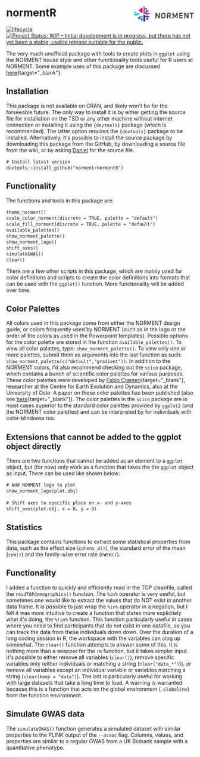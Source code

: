 # normentR <img src="man/figures/logo_wname.png" align="right" alt="" width="160" />
[![lifecycle](https://img.shields.io/badge/lifecycle-maturing-blue.svg)](https://www.tidyverse.org/lifecycle/#maturing) [![Project Status: WIP – Initial development is in progress, but there has not yet been a stable, usable release suitable for the public.](https://www.repostatus.org/badges/latest/wip.svg)](https://www.repostatus.org/#wip)

The very much unofficial package with tools to create plots in `ggplot` using the NORMENT house style and other functionality tools useful for R users at NORMENT. Some example uses of this package are discussed [here](http://www.danielroelfs.com/introtobasicstatisticsinr/){target="_blank"}.

## Installation
This package is not available on CRAN, and likely won't be for the forseeable future. The only way to install it is by either getting the source file for installation on the TSD or any other machine without internet connection or installing it using the `{devtools}` package (which is recommended). The latter option requires the `{devtools}` package to be installed. Alternatively, it's possible to install the source package by downloading this package from the GitHub, by downloading a source file from the wiki, or by asking [Daniel](mailto:daniel.roelfs@medisin.uio.no) for the source file.
```{r, eval = FALSE}
# Install latest version
devtools::install_github("norment/normentR")
```

## Functionality
The functions and tools in this package are: 
```{r, eval = FALSE}
theme_norment()
scale_color_norment(discrete = TRUE, palette = "default")
scale_fill_norment(discrete = TRUE, palette = "default")
available_palettes()
show_norment_palette()
show_norment_logo()
shift_axes()
simulateGWAS()
clear()
```

There are a few other scripts in this package, which are mainly used for color definitions and scripts to create the color definitions into formats that can be used with the `ggplot()` function. More functionality will be added over time.

## Color Palettes
All colors used in this package come from either the NORMENT design guide, or colors frequently used by NORMENT (such as in the logo or the order of the colors as used in the Powerpoint templates). Possible options for the color palette are stored in the function `available_palettes()`. To view all color palattes, type: `show_norment_palette()`. To view only one or more palettes, submit them as arguments into the last function as such: `show_norment_palette(c("default","gradient"))`.
In addition to the NORMENT colors, I'd also recommend checking out the `scico` package, which contains a bunch of scientific color palettes for various purposes. These color palettes were developed by [Fabio Crameri](http://www.fabiocrameri.ch/colourmaps.php){target="_blank"}, researcher at the Centre for Earth Evolution and Dynamics, also at the University of Oslo. A paper on these color palettes has been published (also see [here](https://www.geosci-model-dev.net/11/2541/2018/){target="_blank"}). The color palettes in the `scico` package are in most cases superior to the standard color palettes provided by `ggplot2` (and the NORMENT color palettes) and can be interpreted by for individuals with color-blindness too.

## Extensions that cannot be added to the ggplot object directly
There are two functions that cannot be added as an element to a `ggplot` object, but (for now) only work as a function that takes the the `ggplot` object as input. There can be used like shown below:

```{r eval = FALSE}
# Add NORMENT logo to plot
show_norment_logo(plot.obj)

# Shift axes to specific place on x- and y-axes
shift_axes(plot.obj, x = 0, y = 0)
```

## Statistics
This package contains functions to extract some statistical properties from data, such as the effect size (`cohens_d()`), the standard error of the mean (`sem()`) and the family-wise error rate (`FWER()`).

## Functionality
I added a function to quickly and efficiently read in the TOP cleanfile, called the `readTOPdemographics()` function.
The `%in%` operator is very useful, but sometimes one would like to extract the values that do NOT exist in another data frame. It is possible to just wrap the `%in%` operator in a negation, but I felt it was more intuitive to create a function that states more explicitely what it's doing, the `%!in%` function. This function particularly useful in cases where you need to find participants that do not exist in one datafile, so you can track the data from these individuals down down.
Over the duration of a long coding session in R, the workspace with the variables can clog up somewhat. The `clear()` function attempts to answer some of this. It is nothing more than a wrapper for the `rm` function, but it takes simpler input. It's possible to either remove all variables (`clear()`), remove specific variables only (either individuals or matching a string (`clear("data_*")`)), or remove all variables except an individual variable or variables matching a string (`clear(keep = "data")`). The last is particularly useful for working with large datasets that take a long time to load. A warning is warranted because this is a function that acts on the global environment (`.GlobalEnv`) from the function environment.

## Simulate GWAS data
The `simulateGWAS()` function generates a simulated dataset with similar properties to the PLINK output of the `--assoc` flag. Columns, values, and properties are similar to a regular GWAS from a UK Biobank sample with a quantitative phenotype.
